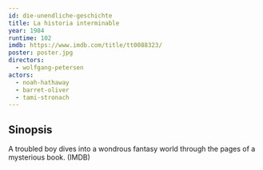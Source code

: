 ```yaml
---
id: die-unendliche-geschichte
title: La historia interminable
year: 1984
runtime: 102
imdb: https://www.imdb.com/title/tt0088323/
poster: poster.jpg
directors:
  - wolfgang-petersen
actors:
  - noah-hathaway
  - barret-oliver
  - tami-stronach
---
```


## Sinopsis

A troubled boy dives into a wondrous fantasy world through the pages of a
mysterious book. (IMDB)
